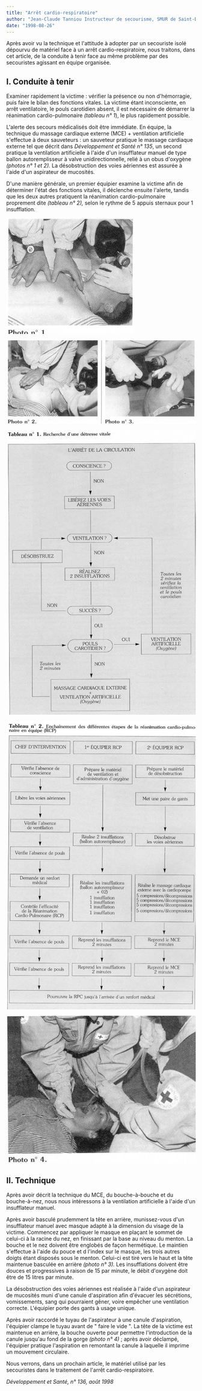 ```yaml
---
title: "Arrêt cardio-respiratoire"
author: "Jean-Claude Tanniou Instructeur de secourisme, SMUR de Saint-Denis"
date: "1998-08-26"
---
```


<div class="teaser"><p>Après avoir vu la technique et l'attitude à adopter par un secouriste isolé dépourvu de matériel face à un arrêt cardio-respiratoire, nous traitons, dans cet article, de la conduite à tenir face au même problème par des secouristes agissant en équipe organisée.</p></div>

## I. Conduite à tenir

Examiner rapidement la victime : vérifier la présence ou non d'hémorragie, puis faire le bilan des fonctions vitales. La victime étant inconsciente, en arrêt ventilatoire, le pouls carotidien absent, il est nécessaire de démarrer la réanimation cardio-pulmonaire *(tableau* *n° 1*), le plus rapidement possible.

L'alerte des secours médicalisés doit être immédiate. En équipe, la technique du massage cardiaque externe (MCE) + ventilation artificielle s'effectue à deux sauveteurs : un sauveteur pratique le massage cardiaque externe tel que décrit dans *Développement et Santé n° 135*, un second pratique la ventilation artificielle à l'aide d'un insufflateur manuel de type ballon autoremplisseur à valve unidirectionnelle, relié à un obus d'oxygène *(photos* *n° 1 et 2).* La désobstruction des voies aériennes est assurée à l'aide d'un aspirateur de mucosités.

D'une manière générale, un premier équipier examine la victime afin de déterminer l'état des fonctions vitales, il déclenche ensuite l'alerte, tandis que les deux autres pratiquent la réanimation cardio-pulmonaire proprement dite *(tableau n° 2),* selon le rythme de 5 appuis sternaux pour 1 insufflation.

![](i795-1.jpg)

![](i795-2.jpg)

![](i795-3.jpg)

![](i795-4.jpg)

![](i795-5.jpg)

## II. Technique

Après avoir décrit la technique du MCE, du bouche-à-bouche et du bouche-à-nez, nous nous intéressons à la ventilation artificielle à l'aide d'un insufflateur manuel.

Après avoir basculé prudemment la tête en arrière, munissez-vous d'un insufflateur manuel avec masque adapté à la dimension du visage de la victime. Commencez par appliquer le masque en plaçant le sommet de celui-ci à la racine du nez, en finissant par la base au niveau du menton. La bouche et le nez doivent être englobés de façon hermétique. Le maintien s'effectue à l'aide du pouce et d l'index sur le masque, les trois autres doigts étant disposés sous le menton. Celui-ci est tiré vers le haut et la tête maintenue basculée en arrière *(photo n° 3).* Les insufflations doivent être douces et progressives à raison de 15 par minute, le débit d'oxygène doit être de 15 litres par minute.

La désobstruction des voies aériennes est réalisée à l'aide d'un aspirateur de mucosités muni d'une canule d'aspiration afin d'évacuer les sécrétions, vomissements, sang qui pourraient gêner, voire empêcher une ventilation correcte. L'équipier porte des gants à usage unique.

Après avoir raccordé le tuyau de l'aspirateur à une canule d'aspiration, l'équipier clampe le tuyau avant de " faire le vide ". La tête de la victime est maintenue en arrière, la bouche ouverte pour permettre l'introduction de la canule jusqu'au fond de la gorge *(photo n° 4)* ; après avoir déclampé, l'équipier pratique l'aspiration en remontant la canule à laquelle il imprime un mouvement circulaire.

Nous verrons, dans un prochain article, le matériel utilisé par les secouristes dans le traitement de l'arrêt cardio-respiratoire.

*Développement et Santé, n° 136, août 1998*

